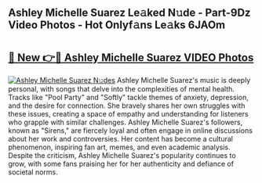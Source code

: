 ## Ashley Michelle Suarez Le𝚊ked N𝚞de - Part-9Dz Video Photos - Hot Onlyf𝚊ns Le𝚊ks 6JAOm

# <h2><a href="http://ab85646.deff.icu/?id=Ashley+Michelle+Suarez">🔗 New 👉🔴 Ashley Michelle Suarez VIDEO Photos</a></h2>

[![Ashley Michelle Suarez N𝚞des](https://i.imgur.com/rIISA9y.gif)](http://ab85646.deff.icu/?id=Ashley+Michelle+Suarez)
Ashley Michelle Suarez's music is deeply personal, with songs that delve into the complexities of mental health. Tracks like "Pool Party" and "Softly" tackle themes of anxiety, depression, and the desire for connection. She bravely shares her own struggles with these issues, creating a space of empathy and understanding for listeners who grapple with similar challenges. Ashley Michelle Suarez's followers, known as "Sirens," are fiercely loyal and often engage in online discussions about her work and controversies. Her content has become a cultural phenomenon, inspiring fan art, memes, and even academic analysis. Despite the criticism, Ashley Michelle Suarez's popularity continues to grow, with some fans praising her for her authenticity and defiance of societal norms.

